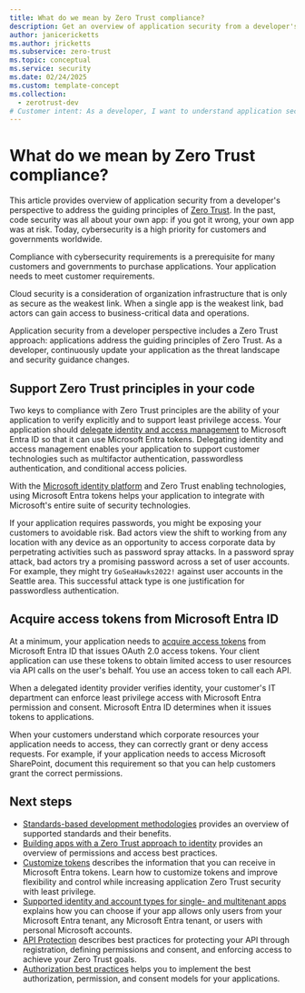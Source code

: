 ```yaml
---
title: What do we mean by Zero Trust compliance?
description: Get an overview of application security from a developer's perspective to address the guiding principles of Zero Trust.
author: janicericketts
ms.author: jricketts
ms.subservice: zero-trust
ms.topic: conceptual
ms.service: security
ms.date: 02/24/2025
ms.custom: template-concept
ms.collection:
  - zerotrust-dev
# Customer intent: As a developer, I want to understand application security so that I can address the guiding principles of Zero Trust.
---
```

# What do we mean by Zero Trust compliance?

This article provides overview of application security from a developer's perspective to address the guiding principles of [Zero Trust](overview.md). In the past, code security was all about your own app: if you got it wrong, your own app was at risk. Today, cybersecurity is a high priority for customers and governments worldwide.

Compliance with cybersecurity requirements is a prerequisite for many customers and governments to purchase applications. Your application needs to meet customer requirements.

Cloud security is a consideration of organization infrastructure that is only as secure as the weakest link. When a single app is the weakest link, bad actors can gain access to business-critical data and operations.

Application security from a developer perspective includes a Zero Trust approach: applications address the guiding principles of Zero Trust. As a developer, continuously update your application as the threat landscape and security guidance changes.

## Support Zero Trust principles in your code

Two keys to compliance with Zero Trust principles are the ability of your application to verify explicitly and to support least privilege access. Your application should [delegate identity and access management](identity-iam-development-best-practices.md) to Microsoft Entra ID so that it can use Microsoft Entra tokens. Delegating identity and access management enables your application to support customer technologies such as multifactor authentication, passwordless authentication, and conditional access policies.

With the [Microsoft identity platform](/entra/identity-platform/v2-overview) and Zero Trust enabling technologies, using Microsoft Entra tokens helps your application to integrate with Microsoft's entire suite of security technologies.

If your application requires passwords, you might be exposing your customers to avoidable risk. Bad actors view the shift to working from any location with any device as an opportunity to access corporate data by perpetrating activities such as password spray attacks. In a password spray attack, bad actors try a promising password across a set of user accounts. For example, they might try `GoSeaHawks2022!` against user accounts in the Seattle area. This successful attack type is one justification for passwordless authentication.

## Acquire access tokens from Microsoft Entra ID

At a minimum, your application needs to [acquire access tokens](acquire-application-authorization-to-access-resources.md) from Microsoft Entra ID that issues OAuth 2.0 access tokens. Your client application can use these tokens to obtain limited access to user resources via API calls on the user's behalf. You use an access token to call each API.

When a delegated identity provider verifies identity, your customer's IT department can enforce least privilege access with Microsoft Entra permission and consent. Microsoft Entra ID determines when it issues tokens to applications.

When your customers understand which corporate resources your application needs to access, they can correctly grant or deny access requests. For example, if your application needs to access Microsoft SharePoint, document this requirement so that you can help customers grant the correct permissions.

## Next steps

- [Standards-based development methodologies](identity-standards-based-development-methodologies.md) provides an overview of supported standards and their benefits.
- [Building apps with a Zero Trust approach to identity](identity.md) provides an overview of permissions and access best practices.
- [Customize tokens](zero-trust-token-customization.md) describes the information that you can receive in Microsoft Entra tokens. Learn how to customize tokens and improve flexibility and control while increasing application Zero Trust security with least privilege.
- [Supported identity and account types for single- and multitenant apps](identity-supported-account-types.md) explains how you can choose if your app allows only users from your Microsoft Entra tenant, any Microsoft Entra tenant, or users with personal Microsoft accounts.
- [API Protection](protect-api.md) describes best practices for protecting your API through registration, defining permissions and consent, and enforcing access to achieve your Zero Trust goals.
- [Authorization best practices](developer-strategy-authorization-best-practices.md) helps you to implement the best authorization, permission, and consent models for your applications.
